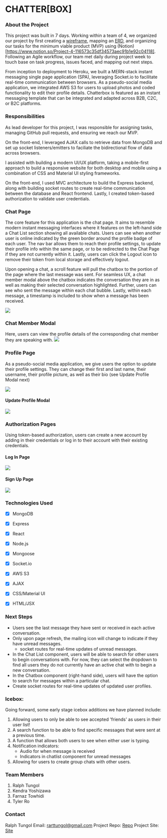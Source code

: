 # CHATTER[BOX]

### About the Project

This project was built in 7 days. Working within a team of 4, we organized our project by first creating a [wireframe](https://www.figma.com/file/sokWtK9ITMAuoRqUsckBqL/Daily-UI-013%2C-Direct-Messaging-(Community)?node-id=125%3A237&t=IMPmfOoZNcz5d72m-1), mapping an [ERD](https://lucid.app/lucidchart/a4f7bc41-de4d-4864-b5cb-280d8ba4388d/edit?viewport_loc=357%2C-530%2C939%2C1075%2C0_0&invitationId=inv_5697f7c8-49fa-4ec2-917e-00c9753884d3), and organizing our tasks for the minimum viable product (MVP) using (Notion)[https://www.notion.so/Project-4-116573c35df34573aec91b1e92c04118]. Following an Agile workflow, our team met daily during project week to touch base on task progress, issues faced, and mapping out next steps.   

From inception to deployment to Heroku, we built a MERN-stack instant messaging single page application (SPA), leveraging Socket.io to facilitate real-time communication between browsers. As a pseudo-social media application, we integrated AWS S3 for users to upload photos and coded functionality to edit their profile details. Chatterbox is featured as an instant messaging template that can be integrated and adapted across B2B, C2C, or B2C platforms.

### Responsibilities

As lead developer for this project, I was responsible for assigning tasks, managing GitHub pull requests, and ensuring we reach our MVP.

On the front-end, I leveraged AJAX calls to retrieve data from MongoDB and set up socket listeners/emitters to faciliate the bidirectional flow of data across browsers. 

I assisted with building a modern UI/UX platform, taking a mobile-first approach to build a responsive website for both desktop and mobile using a combination of CSS and Material UI styling frameworks. 

On the front-end, I used MVC architecture to build the Express backend, along with building socket routes to create real-time communication between the database and React frontend. Lastly, I created token-based authorization to validate user credentials.


### Chat Page

The core feature for this application is the chat page. It aims to resemble modern instant messaging interfaces where it features on the left-hand side a Chat List section showing all available chats. Users can see when another user is online indicated by the green border around the profile badge of each user. The nav bar allows them to reach their profile settings, to update their profile info within the same page, or to be redirected to the Chat Page if they are not currently within it. Lastly, users can click the Logout icon to remove their token from local storage and effectively logout. 

Upon opening a chat, a scroll feature will pull the chatbox to the portion of the page where the last message was sent. For seamless UX, a chat member modal above the chatbox indicates the conversation they are in as well as making their selected conversation highlighted. Further, users can see who sent the message within each chat bubble. Lastly, within each message, a timestamp is included to show when a message has been received.

<img src="https://i.imgur.com/tn2KTog.gif">

### Chat Member Modal

Here, users can view the profile details of the corresponding chat member they are speaking with. 
<img src="https://i.imgur.com/aXjkvsn.png">

### Profile Page

As a pseudo-social media application, we give users the option to update their profile settings. They can change their first and last name, their username, their profile picture, as well as their bio (see Update Profile Modal next)

<img src="https://i.imgur.com/Y0UKqRK.png">

#### Update Profile Modal

<img src="https://i.imgur.com/GMz55U4.png">

### Authorization Pages

Using token-based authorization, users can create a new account by adding in their credentials or log in to their account with their existing credentials. 

#### Log In Page

<img src="https://ga-chatterbox.s3.ca-central-1.amazonaws.com/login.png">

#### Sign Up Page

<img src="https://ga-chatterbox.s3.ca-central-1.amazonaws.com/signup.png">

### Technologies Used

- [x] MongoDB
- [x] Express
- [x] React
- [x] Node.js
- [x] Mongoose 
- [x] Socket.io
- [x] AWS S3
- [x] AJAX
- [x] CSS/Material UI
- [x] HTML/JSX

 
### Next Steps 
- Users see the last message they have sent or received in each active conversation. 
- Only upon page refresh, the mailing icon will change to indicate if they have unread messages.
    - socket routes for real-time updates of unread messages. 
- In the Chat List component, users will be able to search for other users to begin conversations with. For now, they can select the dropdown to find all users they do not currently have an active chat with to begin a new conversation. 
- In the Chatbox component (right-hand side), users will have the option to search for messages within a particular chat. 
- Create socket routes for real-time updates of updated user profiles. 

### Icebox:

Going forward, some early stage icebox additions we have planned include:

1. Allowing users to only be able to see accepted 'friends' as users in their user list!
2. A search function to be able to find specific messages that were sent at a previous time.
3. A function that allows both users to see when either user is typing.
4. Notification indicators: 
    - Audio for when message is received
    - Indicators in chatlist component for unread messages 
5. Allowing for users to create group chats with other users. 

### Team Members

1. Ralph Tungol
2. Kendra Yoshizawa
3. Farnaz Towhidi
4. Tyler Ro

### Contact

Ralph Tungol
Email: rarttungol@gmail.com
Project Repo: [Repo]()
Project Site: [Site](https://chatterbox-sei-55.herokuapp.com/)
